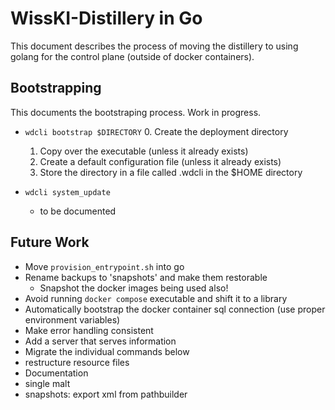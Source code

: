 # WissKI-Distillery in Go

This document describes the process of moving the distillery to using golang for the control plane (outside of docker containers).

## Bootstrapping

This documents the bootstraping process.
Work in progress.

- `wdcli bootstrap $DIRECTORY`
    0. Create the deployment directory
    1. Copy over the executable (unless it already exists)
    2. Create a default configuration file (unless it already exists)
    3. Store the directory in a file called .wdcli in the $HOME directory

- `wdcli system_update`
    - to be documented
## Future Work

- Move `provision_entrypoint.sh` into go
- Rename backups to 'snapshots' and make them restorable
    - Snapshot the docker images being used also!
- Avoid running `docker compose` executable and shift it to a library
- Automatically bootstrap the docker container sql connection (use proper environment variables)
- Make error handling consistent
- Add a server that serves information
- Migrate the individual commands below
- restructure resource files
- Documentation
- single malt
- snapshots: export xml from pathbuilder